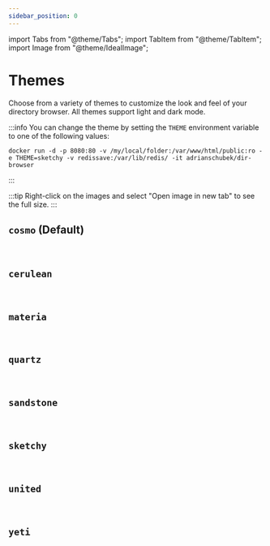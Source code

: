 ```yaml
---
sidebar_position: 0
---
```


import Tabs from "@theme/Tabs";
import TabItem from "@theme/TabItem";
import Image from "@theme/IdealImage";

# Themes

Choose from a variety of themes to customize the look and feel of your directory browser. All themes support light and dark mode.

:::info
You can change the theme by setting the `THEME` environment variable to one of the following values:

```
docker run -d -p 8080:80 -v /my/local/folder:/var/www/html/public:ro -e THEME=sketchy -v redissave:/var/lib/redis/ -it adrianschubek/dir-browser
```
:::

:::tip
Right-click on the images and select "Open image in new tab" to see the full size.
:::

## `cosmo` (Default)

<Tabs>
  <TabItem value="light" label="Light" default>
    <Image img={require("../../static/img/cosmo_light.png")} />
  </TabItem>
  <TabItem value="dark" label="Dark">
    <Image img={require("../../static/img/cosmo_dark.png")} />
  </TabItem>
</Tabs>

## `cerulean`

<Tabs>
  <TabItem value="light" label="Light">
    <Image img={require("../../static/img/cerulean_light.png")} />
  </TabItem>
  <TabItem value="dark" label="Dark">
    <Image img={require("../../static/img/cerulean_dark.png")} />
  </TabItem>
</Tabs>

## `materia`

<Tabs>
  <TabItem value="light" label="Light">
    <Image img={require("../../static/img/materia_light.png")} />
  </TabItem>
  <TabItem value="dark" label="Dark">
    <Image img={require("../../static/img/materia_dark.png")} />
  </TabItem>
</Tabs>

## `quartz`

<Tabs>
  <TabItem value="light" label="Light">
    <Image img={require("../../static/img/quartz_light.png")} />
  </TabItem>
  <TabItem value="dark" label="Dark">
    <Image img={require("../../static/img/quartz_dark.png")} />
  </TabItem>
</Tabs>

## `sandstone`

<Tabs>
  <TabItem value="light" label="Light">
    <Image img={require("../../static/img/sandstone_light.png")} />
  </TabItem>
  <TabItem value="dark" label="Dark">
    <Image img={require("../../static/img/sandstone_dark.png")} />
  </TabItem>
</Tabs>

## `sketchy`

<Tabs>
  <TabItem value="light" label="Light">
    <Image img={require("../../static/img/sketchy_light.png")} />
  </TabItem>
  <TabItem value="dark" label="Dark">
    <Image img={require("../../static/img/sketchy_dark.png")} />
  </TabItem>
</Tabs>

## `united`

<Tabs>
  <TabItem value="light" label="Light">
    <Image img={require("../../static/img/united_light.png")} />
  </TabItem>
  <TabItem value="dark" label="Dark">
    <Image img={require("../../static/img/united_dark.png")} />
  </TabItem>
</Tabs>

## `yeti`

<Tabs>
  <TabItem value="light" label="Light">
    <Image img={require("../../static/img/yeti_light.png")} />
  </TabItem>
  <TabItem value="dark" label="Dark">
    <Image img={require("../../static/img/yeti_dark.png")} />
  </TabItem>
</Tabs>